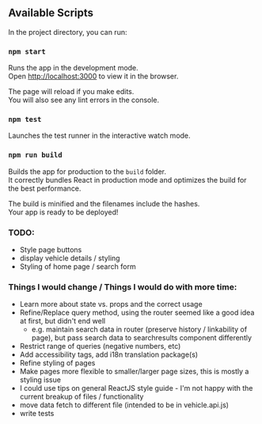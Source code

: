 ## Available Scripts

In the project directory, you can run:

### `npm start`

Runs the app in the development mode.<br>
Open [http://localhost:3000](http://localhost:3000) to view it in the browser.

The page will reload if you make edits.<br>
You will also see any lint errors in the console.

### `npm test`

Launches the test runner in the interactive watch mode.

### `npm run build`

Builds the app for production to the `build` folder.<br>
It correctly bundles React in production mode and optimizes the build for the best performance.

The build is minified and the filenames include the hashes.<br>
Your app is ready to be deployed!

### TODO:
 - Style page buttons
 - display vehicle details / styling
 - Styling of home page / search form

### Things I would change / Things I would do with more time:
 - Learn more about state vs. props and the correct usage
 - Refine/Replace query method, using the router seemed like a good idea at first, but didn't end well
    - e.g. maintain search data in router (preserve history / linkability of page), but pass search data to searchresults component differently
 - Restrict range of queries (negative numbers, etc)
 - Add accessibility tags, add i18n translation package(s)
 - Refine styling of pages
 - Make pages more flexible to smaller/larger page sizes, this is mostly a styling issue
 - I could use tips on general ReactJS style guide - I'm not happy with the current breakup of files / functionality
 - move data fetch to different file (intended to be in vehicle.api.js)
 - write tests
